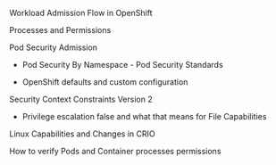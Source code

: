 



Workload Admission Flow in OpenShift


Processes and Permissions


Pod Security Admission

<!-- # The admission validates only
# There are only three predefined security levels
# The admission works on a per-namespace basis  -->

- Pod Security By Namespace - Pod Security Standards

- OpenShift defaults and custom configuration

<!-- # Based on the above, the user is now fully responsible to configure their pods’ 
# securityContext in order to be able to match a given pod security standards profile.  -->

Security Context Constraints Version 2

<!-- V2 does not permit allowPrivilegeEscalation=true 
Empty or false is compatible with v1 SCC and therefore works on OCP versions < 4.11
V2 requires you to leave the dropped capabilities empty, set it to ALL, or add only NET_BIND_SERVICE
By being accepted as v2 the SCC will always drop ALL. V1 only dropped KILL, MKNOD, SETUID, SETGID capabilities.
V2 still allows explicitly adding the NET_BIND_SERVICE capability
V2 requires you to either leave SeccompProfile empty or set it to runtime/default
Empty is compatible with v1 and works on OCP versions < 4.11 -->

- Privilege escalation false and what that means for File Capabilities

Linux Capabilities and Changes in CRIO


How to verify Pods and Container processes permissions


